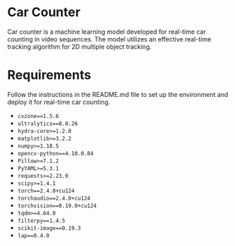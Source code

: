 # Car Counter 
Car counter is a machine learning model developed for real-time car counting in video sequences. The model utilizes an effective real-time tracking algorithm for 2D multiple object tracking.

# Requirements 

Follow the instructions in the README.md file to set up the environment and deploy it for real-time car counting.

- `cvzone==1.5.6`
- `ultralytics==8.0.26`
- `hydra-core>=1.2.0`
- `matplotlib>=3.2.2`
- `numpy>=1.18.5`
- `opencv-python==4.10.0.84`
- `Pillow>=7.1.2`
- `PyYAML>=5.3.1`
- `requests>=2.23.0`
- `scipy>=1.4.1`
- `torch==2.4.0+cu124`
- `torchaudio==2.4.0+cu124`
- `torchvision==0.19.0+cu124`
- `tqdm>=4.64.0`
- `filterpy==1.4.5`
- `scikit-image==0.19.3`
- `lap==0.4.0`

